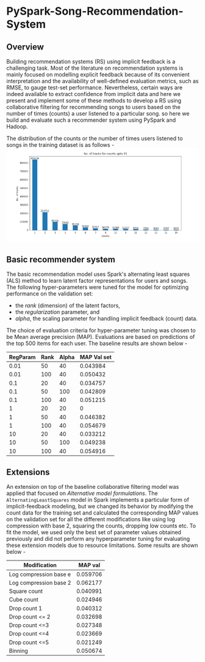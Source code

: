 # PySpark-Song-Recommendation-System

## Overview
Building recommendation systems (RS) using implicit feedback is a challenging task. Most of the literature on recommendation systems is mainly focused on modelling explicit feedback because of its convenient interpretation and the availability of well-defined evaluation metrics, such as RMSE, to gauge test-set performance. Nevertheless, certain ways are indeed available to extract confidence from implicit data and here we present and implement some of these methods to develop a RS using collaborative filtering for recommending songs to users based on the number of times (counts) a user listened to a particular song. so here we build and evaluate such a recommender system using PySpark and Hadoop.

The distribution of the counts or the number of times users listened to songs in the training dataset is as follows - 
![Counts ](Counts.png)


## Basic recommender system

The basic recommendation model uses Spark's alternating least squares (ALS) method to learn latent factor representations for users and songs. The following hyper-parameters were tuned for the model for optimizing performance on the validation set:

  - the *rank* (dimension) of the latent factors,
  - the *regularization* parameter, and
  - *alpha*, the scaling parameter for handling implicit feedback (count) data.

The choice of evaluation criteria for hyper-parameter tuning was chosen to be Mean average precision (MAP). Evaluations are based on predictions of the top 500 items for each user. The baseline results are shown below - 

|RegParam |  Rank | Alpha | MAP Val set |
|----------|-------|-------|-------------|
|0.01 | 50 | 40 |0.043984 |
|0.01 | 100 | 40 |0.050432  |
|0.1 | 20 | 40 | 0.034757  |
|0.1  | 50 | 100 | 0.042809 |
|0.1 | 100 | 40  |0.051215 |
|1 | 20 | 20 | 0 | 036101 |
|1 | 50 | 40 | 0.046382  |
|1 | 100 | 40 | 0.054679 |
|10 | 20 | 40 | 0.033212 |
|10 | 50 | 100 |0.049238 |
|10 | 100 | 40 | 0.054916 |

## Extensions

An extension on top of the baseline collaborative filtering model was applied that focused on *Alternative model formulations*. The `AlternatingLeastSquares` model in Spark implements a particular form of implicit-feedback modeling, but we changed its behavior by modifying the count data for the training set and calculated the corresponding MAP values on the validation set for all the different modifications like using log compression with base 2, squaring the counts, dropping low counts etc. To fit the model, we used only the best set of parameter values obtained previously and did not perform any hyperparameter tuning for evaluating these extension models due to resource limitations. Some results are shown below - 

| Modification | MAP val |
|--------------|---------|
| Log compression base e | 0.059706 |
| Log compression base 2 | 0.062177 |
| Square count | 0.040991|
| Cube count | 0.024946 |
| Drop count 1 | 0.040312 |
| Drop count <= 2| 0.032698 |
| Drop count <=3 | 0.027348 |
| Drop count <=4 | 0.023669 |
| Drop count <=5 | 0.021249 |
| Binning |  0.050674  |
